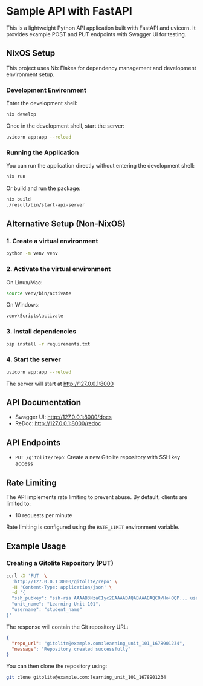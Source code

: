# Sample API with FastAPI

This is a lightweight Python API application built with FastAPI and uvicorn. It provides example POST and PUT endpoints with Swagger UI for testing.

## NixOS Setup

This project uses Nix Flakes for dependency management and development environment setup.

### Development Environment

Enter the development shell:

```bash
nix develop
```

Once in the development shell, start the server:

```bash
uvicorn app:app --reload
```

### Running the Application

You can run the application directly without entering the development shell:

```bash
nix run
```

Or build and run the package:

```bash
nix build
./result/bin/start-api-server
```

## Alternative Setup (Non-NixOS)

### 1. Create a virtual environment

```bash
python -m venv venv
```

### 2. Activate the virtual environment

On Linux/Mac:
```bash
source venv/bin/activate
```

On Windows:
```bash
venv\Scripts\activate
```

### 3. Install dependencies

```bash
pip install -r requirements.txt
```

### 4. Start the server

```bash
uvicorn app:app --reload
```

The server will start at http://127.0.0.1:8000

## API Documentation

- Swagger UI: http://127.0.0.1:8000/docs
- ReDoc: http://127.0.0.1:8000/redoc

## API Endpoints

- `PUT /gitolite/repo`: Create a new Gitolite repository with SSH key access

## Rate Limiting

The API implements rate limiting to prevent abuse. By default, clients are limited to:
- 10 requests per minute

Rate limiting is configured using the `RATE_LIMIT` environment variable.

## Example Usage

### Creating a Gitolite Repository (PUT)

```bash
curl -X 'PUT' \
  'http://127.0.0.1:8000/gitolite/repo' \
  -H 'Content-Type: application/json' \
  -d '{
  "ssh_pubkey": "ssh-rsa AAAAB3NzaC1yc2EAAAADAQABAAABAQC0/Ho+OQP... user@example.com",
  "unit_name": "Learning Unit 101",
  "username": "student_name"
}'
```

The response will contain the Git repository URL:

```json
{
  "repo_url": "gitolite@example.com:learning_unit_101_1678901234",
  "message": "Repository created successfully"
}
```

You can then clone the repository using:

```bash
git clone gitolite@example.com:learning_unit_101_1678901234
```
